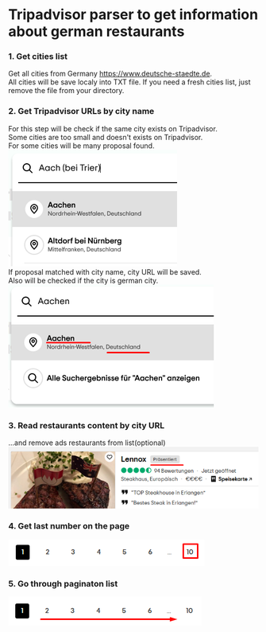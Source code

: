 # Tripadvisor parser to get information about german restaurants

### 1. Get cities list
Get all cities from Germany https://www.deutsche-staedte.de.  
All cities will be save localy into TXT file.
If you need a fresh cities list, just remove the file from your directory.

### 2. Get Tripadvisor URLs by city name
For this step will be check if the same city exists on Tripadvisor.  
Some cities are too small and doesn't exists on Tripadvisor.  
For some cities will be many proposal found.  
![](/images/search_dropdown.png)  
If proposal matched with city name, city URL will be saved.  
Also will be checked if the city is german city.   
![](/images/search_aachen.png)  


### 3. Read restaurants content by city URL
...and remove ads restaurants from list(optional)  
![](/images/premium.png) 

### 4. Get last number on the page  
![](/images/pagination.png) 


### 5. Go through paginaton list
![](/images/pagination_next.png) 
